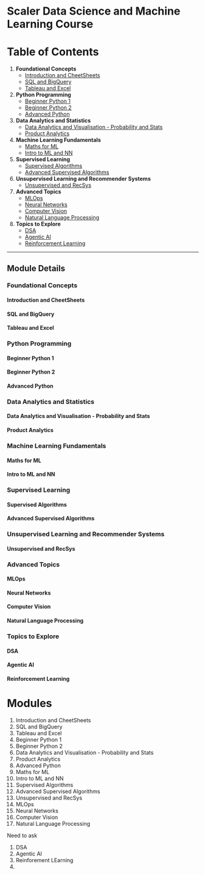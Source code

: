 # Scaler Data Science and Machine Learning Course

# Table of Contents

1.  **Foundational Concepts**
    *   [Introduction and CheetSheets](#introduction-and-cheetsheets)
    *   [SQL and BigQuery](#sql-and-bigquery)
    *   [Tableau and Excel](#tableau-and-excel)
2.  **Python Programming**
    *   [Beginner Python 1](#beginner-python-1)
    *   [Beginner Python 2](#beginner-python-2)
    *   [Advanced Python](#advanced-python)
3.  **Data Analytics and Statistics**
    *   [Data Analytics and Visualisation - Probability and Stats](#data-analytics-and-visualisation---probability-and-stats)
    *   [Product Analytics](#product-analytics)
4.  **Machine Learning Fundamentals**
    *   [Maths for ML](#maths-for-ml)
    *   [Intro to ML and NN](#intro-to-ml-and-nn)
5.  **Supervised Learning**
    *   [Supervised Algorithms](#supervised-algorithms)
    *   [Advanced Supervised Algorithms](#advanced-supervised-algorithms)
6.  **Unsupervised Learning and Recommender Systems**
    *   [Unsupervised and RecSys](#unsupervised-and-recsys)
7.  **Advanced Topics**
    *   [MLOps](#mlops)
    *   [Neural Networks](#neural-networks)
    *   [Computer Vision](#computer-vision)
    *   [Natural Language Processing](#natural-language-processing)
8. **Topics to Explore**
    * [DSA](#dsa)
    * [Agentic AI](#agentic-ai)
    * [Reinforcement Learning](#reinforcement-learning)

---

## Module Details

### Foundational Concepts

#### Introduction and CheetSheets
#### SQL and BigQuery
#### Tableau and Excel

### Python Programming

#### Beginner Python 1
#### Beginner Python 2
#### Advanced Python

### Data Analytics and Statistics

#### Data Analytics and Visualisation - Probability and Stats
#### Product Analytics

### Machine Learning Fundamentals

#### Maths for ML
#### Intro to ML and NN

### Supervised Learning

#### Supervised Algorithms
#### Advanced Supervised Algorithms

### Unsupervised Learning and Recommender Systems

#### Unsupervised and RecSys

### Advanced Topics

#### MLOps
#### Neural Networks
#### Computer Vision
#### Natural Language Processing

### Topics to Explore
#### DSA
#### Agentic AI
#### Reinforcement Learning


# Modules 
1. Introduction and CheetSheets
2. SQL and BigQuery
3. Tableau and Excel
4. Beginner Python 1
5. Beginner Python 2
6. Data Analytics and Visualisation - Probability and Stats
7. Product Analytics
10. Advanced Python
11. Maths for ML
12. Intro to ML and NN
13. Supervised Algorithms
14. Advanced Supervised Algorithms
15. Unsupervised and RecSys
16. MLOps
17. Neural Networks
18. Computer Vision
19. Natural Language Processing

Need to ask 
1. DSA 
2. Agentic AI
3. Reinforement LEarning
4. 